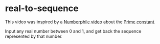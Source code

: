 # real-to-sequence

This video was inspired by a [Numberphile video](https://en.wikipedia.org/wiki/Prime_constant) about the [Prime constant](https://en.wikipedia.org/wiki/Prime_constant).

Input any real number between 0 and 1, and get back the sequence represented by that number.
